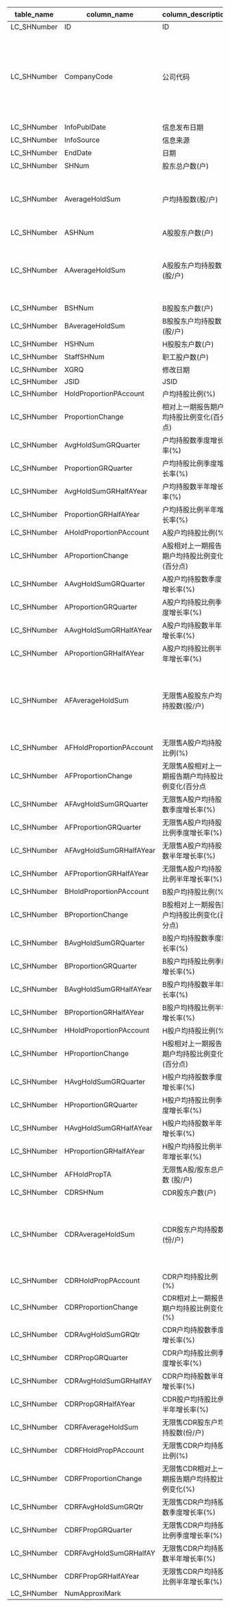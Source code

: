 | table_name | column_name| column_description | 注释 | Annotation|
|---|---|---|---|---|
| LC_SHNumber| ID | ID || |
| LC_SHNumber| CompanyCode| 公司代码 | 公司代码（CompanyCode）：与“证券主表（SecuMain）”中的“公司代码（CompanyCode）”关联，得到上市公司的交易代码、简称等。 | Company Code (CompanyCode): Associated with the "Company Code (CompanyCode)" in "Securities Main Table (SecuMain)", to obtain the trading code, abbreviation, etc. of the listed company. |
| LC_SHNumber| InfoPublDate | 信息发布日期 || |
| LC_SHNumber| InfoSource | 信息来源 || |
| LC_SHNumber| EndDate| 日期 || |
| LC_SHNumber| SHNum| 股东总户数(户) || |
| LC_SHNumber| AverageHoldSum | 户均持股数(股/户)| 户均持股数（AverageHoldSum）＝总股本/股东总户数| Average shareholding per household (AverageHoldSum) = Total issued capital / Total number of shareholders |
| LC_SHNumber| ASHNum | A股股东户数(户)|| |
| LC_SHNumber| AAverageHoldSum| A股股东户均持股数(股/户) | A股股东户均持股数（AAverageHoldSum）＝A股股本/A股股东户数| The average number of shares held per A-share shareholder (AAverageHoldSum) = Total number of A-shares / Number of A-share shareholders |
| LC_SHNumber| BSHNum | B股股东户数(户)|| |
| LC_SHNumber| BAverageHoldSum| B股股东户均持股数(股/户) || |
| LC_SHNumber| HSHNum | H股股东户数(户)|| |
| LC_SHNumber| StaffSHNum | 职工股户数(户) || |
| LC_SHNumber| XGRQ | 修改日期 || |
| LC_SHNumber| JSID | JSID || |
| LC_SHNumber| HoldProportionPAccount | 户均持股比例(%)|| |
| LC_SHNumber| ProportionChange | 相对上一期报告期户均持股比例变化(百分点) || |
| LC_SHNumber| AvgHoldSumGRQuarter| 户均持股数季度增长率(%)|| |
| LC_SHNumber| ProportionGRQuarter| 户均持股比例季度增长率(%)|| |
| LC_SHNumber| AvgHoldSumGRHalfAYear| 户均持股数半年增长率(%)|| |
| LC_SHNumber| ProportionGRHalfAYear| 户均持股比例半年增长率(%)|| |
| LC_SHNumber| AHoldProportionPAccount| A股户均持股比例(%) || |
| LC_SHNumber| AProportionChange| A股相对上一期报告期户均持股比例变化(百分点)|| |
| LC_SHNumber| AAvgHoldSumGRQuarter | A股户均持股数季度增长率(%) || |
| LC_SHNumber| AProportionGRQuarter | A股户均持股比例季度增长率(%) || |
| LC_SHNumber| AAvgHoldSumGRHalfAYear | A股户均持股数半年增长率(%) || |
| LC_SHNumber| AProportionGRHalfAYear | A股户均持股比例半年增长率(%) || |
| LC_SHNumber| AFAverageHoldSum | 无限售A股股东户均持股数(股/户) | 无限售A股股东户均持股数（AFAverageHoldSum）＝无限售A股/A股股东户数 | The average number of shares held by A-share shareholders without restriction (AFAverageHoldSum) = A-shares without restriction / number of A-share shareholders|
| LC_SHNumber| AFHoldProportionPAccount | 无限售A股户均持股比例(%) || |
| LC_SHNumber| AFProportionChange | 无限售A股相对上一期报告期户均持股比例变化(百分点 || |
| LC_SHNumber| AFAvgHoldSumGRQuarter| 无限售A股户均持股数季度增长率(%) || |
| LC_SHNumber| AFProportionGRQuarter| 无限售A股户均持股比例季度增长率(%) || |
| LC_SHNumber| AFAvgHoldSumGRHalfAYear| 无限售A股户均持股数半年增长率(%) || |
| LC_SHNumber| AFProportionGRHalfAYear| 无限售A股户均持股比例半年增长率(%) || |
| LC_SHNumber| BHoldProportionPAccount| B股户均持股比例(%) || |
| LC_SHNumber| BProportionChange| B股相对上一期报告期户均持股比例变化(百分点)|| |
| LC_SHNumber| BAvgHoldSumGRQuarter | B股户均持股数季度增长率(%) || |
| LC_SHNumber| BProportionGRQuarter | B股户均持股比例季度增长率(%) || |
| LC_SHNumber| BAvgHoldSumGRHalfAYear | B股户均持股数半年增长率(%) || |
| LC_SHNumber| BProportionGRHalfAYear | B股户均持股比例半年增长率(%) || |
| LC_SHNumber| HHoldProportionPAccount| H股户均持股比例(%) || |
| LC_SHNumber| HProportionChange| H股相对上一期报告期户均持股比例变化(百分点)|| |
| LC_SHNumber| HAvgHoldSumGRQuarter | H股户均持股数季度增长率(%) || |
| LC_SHNumber| HProportionGRQuarter | H股户均持股比例季度增长率(%) || |
| LC_SHNumber| HAvgHoldSumGRHalfAYear | H股户均持股数半年增长率(%) || |
| LC_SHNumber| HProportionGRHalfAYear | H股户均持股比例半年增长率(%) || |
| LC_SHNumber| AFHoldPropTA | 无限售A股/股东总户数 (股/户) || |
| LC_SHNumber| CDRSHNum | CDR股东户数(户)|| |
| LC_SHNumber| CDRAverageHoldSum| CDR股东户均持股数(份/户) | 无限售CDR股东户均持股数（份/户）（CDRFAverageHoldSum)=无限售CDR份数/CDR股东总户数| The average number of shares held per CDR shareholder (CDRFAverageHoldSum) = the number of CDRs without restriction / the total number of CDR shareholders|
| LC_SHNumber| CDRHoldPropPAccount| CDR户均持股比例(%) || |
| LC_SHNumber| CDRProportionChange| CDR相对上一期报告期户均持股比例变化(%) || |
| LC_SHNumber| CDRAvgHoldSumGRQtr | CDR户均持股数季度增长率(%) || |
| LC_SHNumber| CDRPropGRQuarter | CDR户均持股比例季度增长率(%) || |
| LC_SHNumber| CDRAvgHoldSumGRHalfAY| CDR户均持股数半年增长率(%) || |
| LC_SHNumber| CDRPropGRHalfAYear | CDR股户均持股比例半年增长率(%) || |
| LC_SHNumber| CDRFAverageHoldSum | 无限售CDR股东户均持股数(份/户) || |
| LC_SHNumber| CDRFHoldPropPAccount | 无限售CDR户均持股比例(%) || |
| LC_SHNumber| CDRFProportionChange | 无限售CDR相对上一期报告期户均持股比例变化(%) || |
| LC_SHNumber| CDRFAvgHoldSumGRQtr| 无限售CDR户均持股数季度增长率(%) || |
| LC_SHNumber| CDRFPropGRQuarter| 无限售CDR户均持股比例季度增长率(%) || |
| LC_SHNumber| CDRFAvgHoldSumGRHalfAY | 无限售CDR户均持股数半年增长率(%) || |
| LC_SHNumber| CDRFPropGRHalfAYear| 无限售CDR户均持股比例半年增长率(%) || |
| LC_SHNumber| NumApproxiMark | || |
